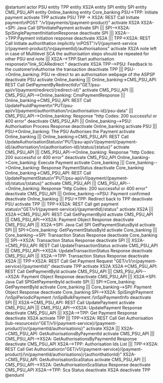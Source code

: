 @startuml
actor PSU
entity TPP
entity XS2A
entity SPI
entity SPI
entity CMS_PSU_API
entity Online_banking
entity Core_banking
PSU->TPP: Initiate payment
activate TPP
activate PSU
TPP -> XS2A: REST Call Initiate payment\nPOST "/v1/payments/{payment-product}"
activate XS2A
XS2A->SPI: Java Call SPIinitiatePayment
activate SPI
|||
SPI-->XS2A: SpiSinglePaymentInitiationResponse
deactivate SPI
|||
XS2A-->TPP:Payment initiation response
deactivate XS2A
|||
TPP->XS2A: REST Call Initiate authorithation implicitly \nPOST"/v1/{payment-service }/{payment-product}/\n{paymentId}/authorisations"
activate XS2A
note left
         in case of Multilevel SCA
         the authorisation steps
         should be repeated for other PSU
end note
|||
XS2A-->TPP:Start authorisation response\n"link_SCARedirect "
deactivate XS2A
TPP-->PSU: Feedback to the customer\nAuthorise the transaction
deactivate TPP
|||
PSU->Online_banking: PSU re-direct to an authorisation webpage of the ASPSP
deactivate PSU
activate Online_banking
|||
Online_banking->CMS_PSU_API: REST Call GetPaymentByRedirectId\n"GET/psu-api/v1/payment/redirect/{redirect-id}"
activate CMS_PSU_API
|||
CMS_PSU_API-->Online_banking: CmsPaymentResponse
|||
Online_banking->CMS_PSU_API: REST Call UpdatePsuIdPayment\n"PUT/psu-api/v1/payment/authorithation/\n{authorisation-id}/psu-data"
|||
CMS_PSU_API-->Online_banking: Response "http Codes: 200 successful or 400 error"
deactivate CMS_PSU_API
|||
Online_banking-->PSU: Authorisation Process Response
deactivate Online_banking
activate PSU
|||
PSU->Online_banking: The PSU Authorises the Payment
activate Online_banking
|||
Online_banking->CMS_PSU_API: REST Call UpdateAuthorisationStatus\n"PUT/psu-api/v1/payment/{payment-id}/authorisation/\n{authorisation-id}/status/{status}"
activate CMS_PSU_API
|||
CMS_PSU_API-->Online_banking: Response "http Codes: 200 successful or 400 error"
deactivate CMS_PSU_API
Online_banking->Core_banking: Execute Payment
activate Core_banking
|||
Core_banking-->Online_banking: Response PaymentStatus
deactivate Core_banking
Online_banking->CMS_PSU_API: REST Call UpdatePaymentStatus\n"PUT/psu-api/v1/payment/{payment-id}/status/{status}"
activate CMS_PSU_API
|||
CMS_PSU_API-->Online_banking: Response "http Codes: 200 successful or 400 error"
deactivate CMS_PSU_API
|||
Online_banking-->PSU: Payment confirmed
deactivate Online_banking
|||
PSU->TPP: Redirect back to TPP
deactivate PSU
activate TPP
|||
TPP->XS2A: REST Call get payment status\n"GET/v1/{payment-service}/{paymentId}/status"
activate XS2A
|||
XS2A->CMS_PSU_API: REST Call GetPaymentById 
activate CMS_PSU_API
|||
CMS_PSU_API-->XS2A: Payment Object Response
deactivate CMS_PSU_API
|||
XS2A->SPI: Java Call SPI GetPaymentStatusByid
activate SPI
|||
SPI->Core_banking: GetPaymentStatusById
activate Core_banking
|||
Core_banking-->SPI: Transaction Status Response
deactivate Core_banking
|||
SPI-->XS2A: Transaction Status Response
deactivate SPI
|||
XS2A->CMS_PSU_API: REST Call UpdateTransactionStatus
activate CMS_PSU_API
|||
CMS_PSU_API-->XS2A: UpdateTransactionStatus Response
deactivate CMS_PSU_API
|||
XS2A-->TPP: Transaction Status Response
deactivate XS2A
|||
TPP->XS2A: REST Call Get Payment Request "GET/v1/\n{payment-service}/{paymentId}"
deactivate TPP
activate XS2A
XS2A->CMS_PSU_API: REST Call GetPaymentById 
activate CMS_PSU_API
|||
CMS_PSU_API-->XS2A: Payment Object Response
deactivate CMS_PSU_API
|||
XS2A->SPI: Java Call SPIGetPaymentbyId
activate SPI
|||
SPI->Core_banking: GetPaymentById
activate Core_banking
|||
Core_banking-->SPI: Payment Object Response
deactivate Core_banking
SPI-->XS2A: SpiSinglrPayment /\nSpiPeriodicPayment /\nSpiBulkPayment /\nSpiPaymentInfo
deactivate SPI
|||
XS2A->CMS_PSU_API: REST Call UpdatePayment
activate CMS_PSU_API
|||
CMS_PSU_API-->XS2A: UpdatePayment Response
deactivate CMS_PSU_API
|||
XS2A-->TPP: Get Payment Response
deactivate XS2A
activate TPP
|||
TPP->XS2A: REST Call Get Authorisation Sub-resources\n"GET/v1/{payment-service}/{payment-product}\n/{paymentId/authorisations}"
activate XS2A
|||
XS2A->CMS_PSU_API: GetAuthorisationsByPaymentId
activate CMS_PSU_API
|||
CMS_PSU_API-->XS2A: GetAuthorisationsByPaymentId Response
deactivate CMS_PSU_API
XS2A-->TPP: Authorisation Ids List
|||
TPP->XS2A: REST Call Get Authorisation\n"GET/v1/{payment-service}/{payment-product}/\n{paymentId/authorisations}/{authorithationId}"
XS2A->CMS_PSU_API: GetAuthorisationScaStatus
activate CMS_PSU_API
|||
CMS_PSU_API-->XS2A: GetAuthorisationScaStatus Response
deactivate CMS_PSU_API
XS2A-->TPP: Sca Status
deactivate XS2A
deactivate TPP
@enduml


